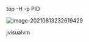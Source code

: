  top -H -p  PID



![image-20210813232619429](https://gitee.com/fengzhenbing/picgo/raw/master/image-20210813232619429.png)

jvisualvm